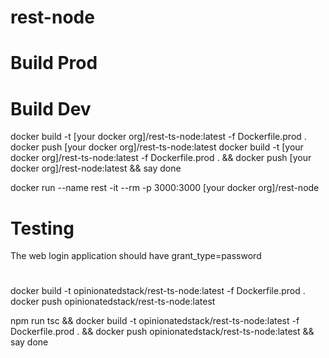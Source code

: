 # rest-node


# Build Prod


# Build Dev
docker build -t [your docker org]/rest-ts-node:latest -f Dockerfile.prod .
docker push [your docker org]/rest-ts-node:latest
docker build -t [your docker org]/rest-ts-node:latest -f Dockerfile.prod . && docker push [your docker org]/rest-node:latest && say done

 docker run --name rest -it --rm -p 3000:3000 [your docker org]/rest-node


# Testing
The web login application should have grant_type=password

# 
docker build -t opinionatedstack/rest-ts-node:latest -f Dockerfile.prod .
docker push opinionatedstack/rest-ts-node:latest

npm run tsc && docker build -t opinionatedstack/rest-ts-node:latest -f Dockerfile.prod . && docker push opinionatedstack/rest-ts-node:latest && say done
